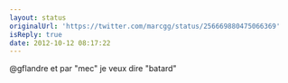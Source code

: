 ```yaml
---
layout: status
originalUrl: 'https://twitter.com/marcgg/status/256669880475066369'
isReply: true
date: 2012-10-12 08:17:22
---
```


@gflandre et par "mec" je veux dire "batard"
